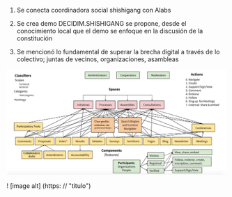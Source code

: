 1. Se conecta  coordinadora social shishigang con  Alabs

2. Se crea demo  DECIDIM.SHISHIGANG
se propone, desde el conocimiento local que el demo se enfoque en la discusión de la constitución

3. Se mencionó lo fundamental de superar la brecha digital a través de lo colectivo; juntas de vecinos, organizaciones, asambleas 


<p align="center">
  <img  src="/Recursos/cuadro1.png">
</p>

! [image alt] (https: // "título")